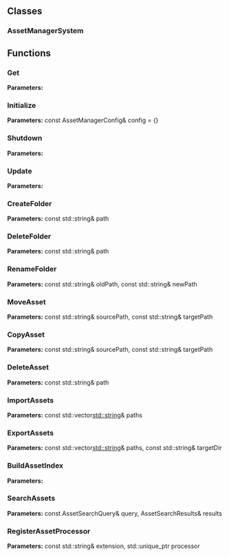 
## Classes

### AssetManagerSystem




## Functions

### Get



**Parameters:** 

### Initialize



**Parameters:** const AssetManagerConfig& config = {}

### Shutdown



**Parameters:** 

### Update



**Parameters:** 

### CreateFolder



**Parameters:** const std::string& path

### DeleteFolder



**Parameters:** const std::string& path

### RenameFolder



**Parameters:** const std::string& oldPath, const std::string& newPath

### MoveAsset



**Parameters:** const std::string& sourcePath, const std::string& targetPath

### CopyAsset



**Parameters:** const std::string& sourcePath, const std::string& targetPath

### DeleteAsset



**Parameters:** const std::string& path

### ImportAssets



**Parameters:** const std::vector<std::string>& paths

### ExportAssets



**Parameters:** const std::vector<std::string>& paths, const std::string& targetDir

### BuildAssetIndex



**Parameters:** 

### SearchAssets



**Parameters:** const AssetSearchQuery& query, AssetSearchResults& results

### RegisterAssetProcessor



**Parameters:** const std::string& extension, 
                              std::unique_ptr<IAssetProcessor> processor
